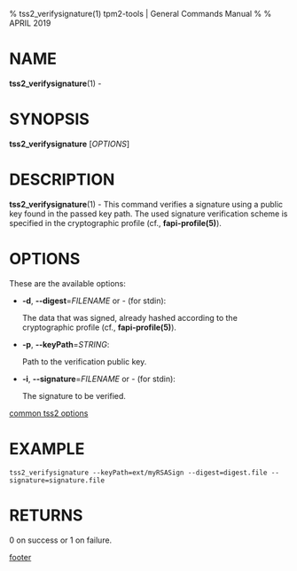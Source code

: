 % tss2_verifysignature(1) tpm2-tools | General Commands Manual
%
% APRIL 2019

# NAME

**tss2_verifysignature**(1) -

# SYNOPSIS

**tss2_verifysignature** [*OPTIONS*]

# DESCRIPTION

**tss2_verifysignature**(1) - This command verifies a signature using a public key found in the passed key path. The used signature verification scheme is specified in the cryptographic profile (cf., **fapi-profile(5)**).

# OPTIONS

These are the available options:

  * **-d**, **\--digest**=_FILENAME_ or _-_ (for stdin):

    The data that was signed, already hashed according to the cryptographic
    profile (cf., **fapi-profile(5)**).

  * **-p**, **\--keyPath**=_STRING_:

    Path to the verification public key.

  * **-i**, **\--signature**=_FILENAME_ or _-_ (for stdin):

    The signature to be verified.


[common tss2 options](common/tss2-options.md)

# EXAMPLE

```
tss2_verifysignature --keyPath=ext/myRSASign --digest=digest.file --signature=signature.file
```

# RETURNS

0 on success or 1 on failure.

[footer](common/footer.md)
